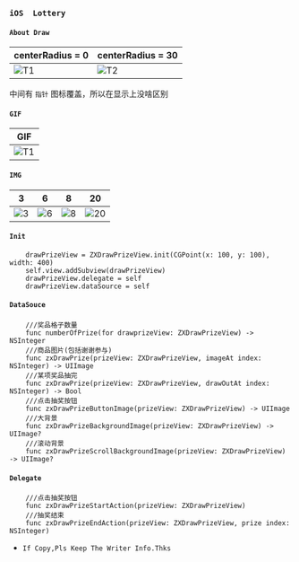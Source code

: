 ### `iOS  Lottery`


#### `About Draw`

|centerRadius = 0|centerRadius = 30|
|--------|--------|
|![T1](https://github.com/iFallen/ZXDrawPrize/raw/master/images/T1.png)|![T2](https://github.com/iFallen/ZXDrawPrize/raw/master/images/T2.png)|

>
中间有 `指针` 图标覆盖，所以在显示上没啥区别

#### `GIF`
| GIF |
|--------|
|![T1](https://github.com/iFallen/ZXDrawPrize/raw/master/images/demo.gif)|

#### `IMG`
| 3 | 6 | 8 | 20 |
|--------|--------|--------|--------|
|![3](https://github.com/iFallen/ZXDrawPrize/raw/master/images/1.png)|![6](https://github.com/iFallen/ZXDrawPrize/raw/master/images/2.png)|![8](https://github.com/iFallen/ZXDrawPrize/raw/master/images/3.png)|![20](https://github.com/iFallen/ZXDrawPrize/raw/master/images/4.png)|

#### `Init`

```
	drawPrizeView = ZXDrawPrizeView.init(CGPoint(x: 100, y: 100), width: 400)
	self.view.addSubview(drawPrizeView)
	drawPrizeView.delegate = self
	drawPrizeView.dataSource = self
```


#### `DataSouce`

```
	///奖品格子数量
    func numberOfPrize(for drawprizeView: ZXDrawPrizeView) -> NSInteger
    ///商品图片(包括谢谢参与)
    func zxDrawPrize(prizeView: ZXDrawPrizeView, imageAt index: NSInteger) -> UIImage
    ///某项奖品抽完
    func zxDrawPrize(prizeView: ZXDrawPrizeView, drawOutAt index: NSInteger) -> Bool
    ///点击抽奖按钮
    func zxDrawPrizeButtonImage(prizeView: ZXDrawPrizeView) -> UIImage
    ///大背景
    func zxDrawPrizeBackgroundImage(prizeView: ZXDrawPrizeView) -> UIImage?
    ///滚动背景
    func zxDrawPrizeScrollBackgroundImage(prizeView: ZXDrawPrizeView) -> UIImage?
```

#### `Delegate`

```
	///点击抽奖按钮
    func zxDrawPrizeStartAction(prizeView: ZXDrawPrizeView)
    ///抽奖结束
    func zxDrawPrizeEndAction(prizeView: ZXDrawPrizeView, prize index: NSInteger)
```

- `If Copy,Pls Keep The Writer Info.Thks`
